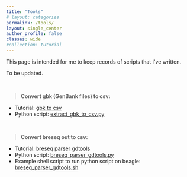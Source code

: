 ```yaml
---
title: "Tools"
# layout: categories
permalink: /tools/
layout: single_center
author_profile: false
classes: wide
#collection: tutorial
---
```


This page is intended for me to keep records of scripts that I've written.

To be updated.

<br>

> **Convert gbk (GenBank files) to csv:**
- Tutorial: [gbk to csv](/tutorials/gbk_to_csv)
- Python script: [extract_gbk_to_csv.py](https://github.com/NanamiKubota/NanamiKubota.github.io/blob/main/scripts/extract_gbk_to_csv.py)

<br>

> **Convert breseq out to csv:**
- Tutorial: [breseq parser gdtools](/tutorials/breseq_parser_gdtools)
- Python script: [breseq_parser_gdtools.py](https://github.com/NanamiKubota/NanamiKubota.github.io/blob/main/scripts/breseq_parser_gdtools.py)
- Example shell script to run python script on beagle: [breseq_parser_gdtools.sh](https://github.com/NanamiKubota/NanamiKubota.github.io/blob/main/scripts/breseq_parser_gdtools.sh)